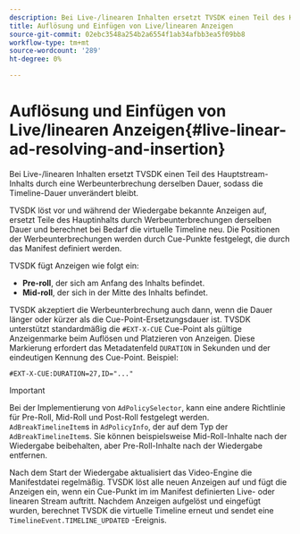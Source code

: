 ```yaml
---
description: Bei Live-/linearen Inhalten ersetzt TVSDK einen Teil des Hauptstream-Inhalts durch eine Werbeunterbrechung derselben Dauer, sodass die Timeline-Dauer unverändert bleibt.
title: Auflösung und Einfügen von Live/linearen Anzeigen
source-git-commit: 02ebc3548a254b2a6554f1ab34afbb3ea5f09bb8
workflow-type: tm+mt
source-wordcount: '289'
ht-degree: 0%

---
```


# Auflösung und Einfügen von Live/linearen Anzeigen{#live-linear-ad-resolving-and-insertion}

Bei Live-/linearen Inhalten ersetzt TVSDK einen Teil des Hauptstream-Inhalts durch eine Werbeunterbrechung derselben Dauer, sodass die Timeline-Dauer unverändert bleibt.

TVSDK löst vor und während der Wiedergabe bekannte Anzeigen auf, ersetzt Teile des Hauptinhalts durch Werbeunterbrechungen derselben Dauer und berechnet bei Bedarf die virtuelle Timeline neu. Die Positionen der Werbeunterbrechungen werden durch Cue-Punkte festgelegt, die durch das Manifest definiert werden.

TVSDK fügt Anzeigen wie folgt ein:

* **Pre-roll**, der sich am Anfang des Inhalts befindet.
* **Mid-roll**, der sich in der Mitte des Inhalts befindet.

TVSDK akzeptiert die Werbeunterbrechung auch dann, wenn die Dauer länger oder kürzer als die Cue-Point-Ersetzungsdauer ist. TVSDK unterstützt standardmäßig die `#EXT-X-CUE` Cue-Point als gültige Anzeigenmarke beim Auflösen und Platzieren von Anzeigen. Diese Markierung erfordert das Metadatenfeld `DURATION` in Sekunden und der eindeutigen Kennung des Cue-Point. Beispiel:

```
#EXT-X-CUE:DURATION=27,ID="..."
```

>[!IMPORTANT]
>
>Bei der Implementierung von `AdPolicySelector`, kann eine andere Richtlinie für Pre-Roll, Mid-Roll und Post-Roll festgelegt werden. `AdBreakTimelineItem`s in `AdPolicyInfo`, der auf dem Typ der `AdBreakTimelineItem`s. Sie können beispielsweise Mid-Roll-Inhalte nach der Wiedergabe beibehalten, aber Pre-Roll-Inhalte nach der Wiedergabe entfernen.

Nach dem Start der Wiedergabe aktualisiert das Video-Engine die Manifestdatei regelmäßig. TVSDK löst alle neuen Anzeigen auf und fügt die Anzeigen ein, wenn ein Cue-Punkt im im Manifest definierten Live- oder linearen Stream auftritt. Nachdem Anzeigen aufgelöst und eingefügt wurden, berechnet TVSDK die virtuelle Timeline erneut und sendet eine `TimelineEvent.TIMELINE_UPDATED` -Ereignis.

